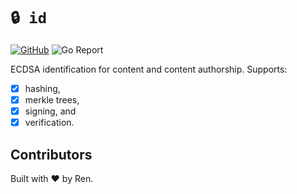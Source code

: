 # `🔒 id`

[![GitHub](https://github.com/renproject/id/workflows/test/badge.svg)](https://github.com/renproject/id/workflows/test/badge.svg)
![Go Report](https://goreportcard.com/badge/github.com/renproject/id)

ECDSA identification for content and content authorship. Supports:

- [x] hashing,
- [x] merkle trees,
- [x] signing, and
- [x] verification.

## Contributors

Built with ❤ by Ren.
